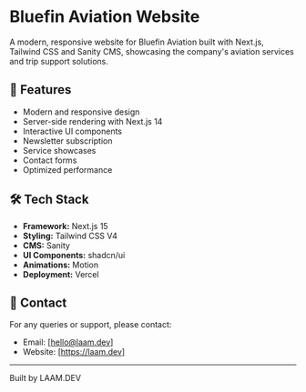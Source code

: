 # Bluefin Aviation Website

A modern, responsive website for Bluefin Aviation built with Next.js, Tailwind CSS and Sanity CMS, showcasing the company's aviation services and trip support solutions.

## 🚀 Features

- Modern and responsive design
- Server-side rendering with Next.js 14
- Interactive UI components
- Newsletter subscription
- Service showcases
- Contact forms
- Optimized performance

## 🛠️ Tech Stack

- **Framework:** Next.js 15
- **Styling:** Tailwind CSS V4
- **CMS:** Sanity
- **UI Components:** shadcn/ui
- **Animations:** Motion
- **Deployment:** Vercel

## 👥 Contact

For any queries or support, please contact:

- Email: [hello@laam.dev]
- Website: [https://laam.dev]

---

Built by LAAM.DEV
